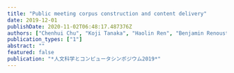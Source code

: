 ```yaml
---
title: "Public meeting corpus construction and content delivery"
date: 2019-12-01
publishDate: 2020-11-02T06:48:17.487376Z
authors: ["Chenhui Chu", "Koji Tanaka", "Haolin Ren", "Benjamin Renoust", "Yuta Nakashima", "Noriko Takemura", "Hajime Nagahara", "Takao Fujikawa"]
publication_types: ["1"]
abstract: ""
featured: false
publication: "*人文科学とコンピュータシンポジウム2019*"
---
```


